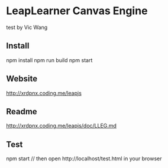 # LeapLearner Canvas Engine
test
by Vic Wang

## Install
npm install
npm run build
npm start

## Website
http://xrdpnx.coding.me/leapjs

## Readme
http://xrdpnx.coding.me/leapjs/doc/LLEG.md

## Test
npm start
// then open http://localhost/test.html in your browser
